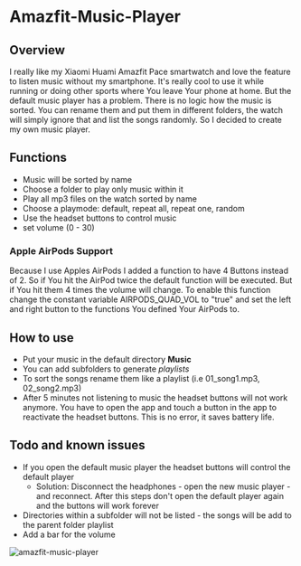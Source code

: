 # Amazfit-Music-Player

## Overview
I really like my Xiaomi Huami Amazfit Pace smartwatch and love the feature to listen music without my smartphone. It's really cool to use it while running or doing other sports where You leave Your phone at home. But the default music player has a problem. There is no logic how the music is sorted. You can rename them and put them in different folders, the watch will simply ignore that and list the songs randomly. So I decided to create my own music player.

## Functions
* Music will be sorted by name
* Choose a folder to play only music within it
* Play all mp3 files on the watch sorted by name
* Choose a playmode: default, repeat all, repeat one, random
* Use the headset buttons to control music
* set volume (0 - 30)

### Apple AirPods Support
Because I use Apples AirPods I added a function to have 4 Buttons instead of 2. So if You hit the AirPod twice the default function will be executed. But if You hit them 4 times the volume will change. To enable this function change the constant variable AIRPODS_QUAD_VOL to "true" and set the left and right button to the functions You defined Your AirPods to.

## How to use
* Put your music in the default directory **Music**
* You can add subfolders to generate *playlists*
* To sort the songs rename them like a playlist (i.e 01_song1.mp3, 02_song2.mp3)
* After 5 minutes not listening to music the headset buttons will not work anymore. You have to open the app and touch a button in the app to reactivate the headset buttons. This is no error, it saves battery life.

## Todo and known issues
* If you open the default music player the headset buttons will control the default player
  * Solution: Disconnect the headphones - open the new music player - and reconnect. After this steps don't open the default player again and the buttons will work forever
* Directories within a subfolder will not be listed - the songs will be add to the parent folder playlist
* Add a bar for the volume

![amazfit-music-player](https://user-images.githubusercontent.com/19289439/46221779-aa7d3d80-c34e-11e8-9b84-f78be819936a.jpg)
